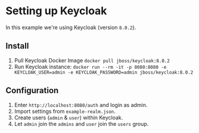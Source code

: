 # Setting up Keycloak
In this example we're using Keycloak (version `8.0.2`).

## Install
1. Pull Keycloak Docker Image `docker pull jboss/keycloak:8.0.2`
2. Run Keycloak instance: `docker run --rm -it -p 8080:8080 -e KEYCLOAK_USER=admin -e KEYCLOAK_PASSWORD=admin jboss/keycloak:8.0.2`

## Configuration
1. Enter `http://localhost:8080/auth` and login as admin.
2. Import settings from `example-realm.json`.
3. Create users (`admin` & `user`) within Keycloak.
4. Let `admin` join the `admins` and `user` join the `users` group.
